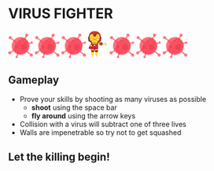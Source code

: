# VIRUS FIGHTER

<img src='./resources/images/redVirus.png' alt='Virus Fighter Game' width='50'/>
<img src='./resources/images/redVirus.png' alt='Virus Fighter Game' width='50'/>
<img src='./resources/images/redVirus.png' alt='Virus Fighter Game' width='50'/>
<img src='./resources/images/ironman.png' alt='Virus Fighter Game' width='40'/>
<img src='./resources/images/redVirus.png' alt='Virus Fighter Game' width='50'/>
<img src='./resources/images/redVirus.png' alt='Virus Fighter Game' width='50'/>
<img src='./resources/images/redVirus.png' alt='Virus Fighter Game' width='50'/>

## Gameplay

- Prove your skills by shooting as many viruses as possible
  - **shoot** using the space bar
  - **fly around** using the arrow keys
- Collision with a virus will subtract one of three lives
- Walls are impenetrable so try not to get squashed

## Let the killing begin!
